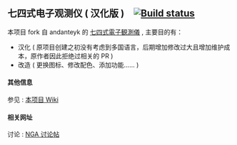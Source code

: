 ## 七四式电子观测仪 ( 汉化版 )　[![Build status](https://ci.appveyor.com/api/projects/status/c5b6vry20magv8ro/branch/master?svg=true)](https://ci.appveyor.com/project/RadarNyan/electronicobserver-icfh9/branch/master)
本项目 fork 自 andanteyk 的 [七四式電子観測儀](https://github.com/andanteyk/ElectronicObserver) , 主要目的有：
* 汉化 ( 原项目创建之初没有考虑到多国语言，后期增加修改过大且增加维护成本，原作者因此拒绝过相关的 PR )
* 改造 ( 更换图标、修改配色、添加功能…… )

#### 其他信息
参见 : [本项目 Wiki](https://github.com/RadarNyan/ElectronicObserver/wiki)

#### 相关网址
讨论 : [NGA 讨论帖](http://nga.178.com/read.php?tid=10118060)
